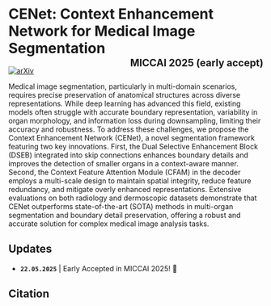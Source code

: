 # CENet: Context Enhancement Network for Medical Image Segmentation <br>  <span style="float: right"><sub><sup>MICCAI 2025 (early accept)</sub></sup></span>

[![arXiv](https://img.shields.io/badge/arXiv-2505.11111-b31b1b.svg)]()

Medical image segmentation, particularly in multi-domain scenarios, requires precise preservation of anatomical structures across diverse representations. While deep learning has advanced this field, existing models often struggle with accurate boundary representation, variability in organ morphology, and information loss during downsampling, limiting their accuracy and robustness. To address these challenges, we propose the Context Enhancement Network (CENet), a novel segmentation framework featuring two key innovations. First, the Dual Selective Enhancement Block (DSEB) integrated into skip connections enhances boundary details and improves the detection of smaller organs in a context-aware manner. Second, the Context Feature Attention Module (CFAM) in the decoder employs a multi-scale design to maintain spatial
integrity, reduce feature redundancy, and mitigate overly enhanced representations. Extensive evaluations on both radiology and dermoscopic datasets demonstrate that CENet outperforms state-of-the-art (SOTA) methods in multi-organ segmentation and boundary detail preservation, offering a robust and accurate solution for complex medical image analysis tasks.


## Updates
- **`22.05.2025`** | Early Accepted in MICCAI 2025! 🥳

## Citation
```

```
